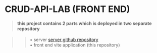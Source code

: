 # CRUD-API-LAB (FRONT END)

> #### this project contains 2 parts which is deployed in two separate repository

<!-- https://github.com/mattcone/markdown-guide/blob/master/_basic-syntax/line-breaks.md# -->
>> • server [server github repository](https://github.com/jonas060831/crud-api-lab)  
>> • front end vite application (this repository)